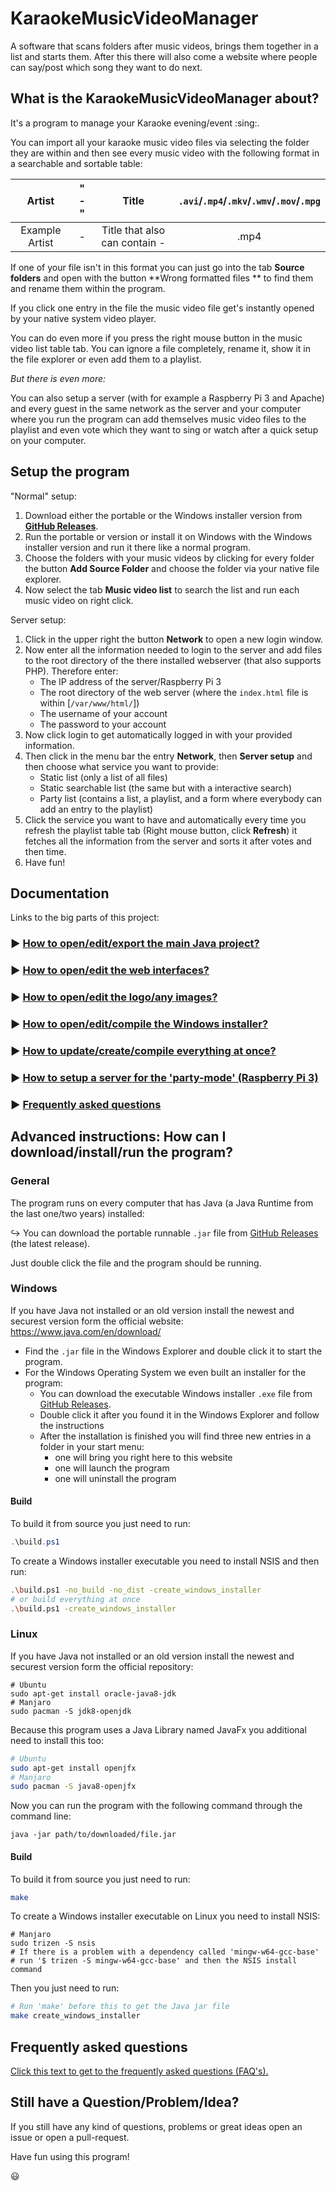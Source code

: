 # KaraokeMusicVideoManager

A software that scans folders after music videos, brings them together in a list and starts them. After this there will also come a website where people can say/post which song they want to do next.

## What is the KaraokeMusicVideoManager about?

It's a program to manage your Karaoke evening/event :sing:.

You can import all your karaoke music video files via selecting the folder they are within and then see every music video with the following format in a searchable and sortable table:

|     Artist     | " - " |             Title             | `.avi`/`.mp4`/`.mkv`/`.wmv`/`.mov`/`.mpg` |
| :------------: | :---: | :---------------------------: | :--------------------------------------: |
| Example Artist |   -   | Title that also can contain - |                   .mp4                   |

If one of your file isn't in this format you can just go into the tab **Source folders** and open with the button **Wrong formatted files ** to find them and rename them within the program.

If you click one entry in the file the music video file get's instantly opened by your native system video player.

You can do even more if you press the right mouse button in the music video list table tab. You can ignore a file completely, rename it, show it in the file explorer or even add them to a playlist.

*But there is even more:*

You can also setup a server (with for example a Raspberry Pi 3 and Apache) and every guest in the same network as the server and your computer where you run the program can add themselves music video files to the playlist and even vote which they want to sing or watch after a quick setup on your computer.

## Setup the program

"Normal" setup:

1. Download either the portable or the Windows installer version from **[GitHub Releases](https://github.com/AnonymerNiklasistanonym/KaraokeMusicVideoManager/releases)**.
2. Run the portable or version or install it on Windows with the Windows installer version and run it there like a normal program.
3. Choose the folders with your music videos by clicking for every folder the button **Add Source Folder** and choose the folder via your native file explorer.
4. Now select the tab **Music video list** to search the list and run each music video on right click.

Server setup:

1. Click in the upper right the button **Network** to open a new login window.
2. Now enter all the information needed to login to the server and add files to the root directory of the there installed webserver (that also supports PHP). Therefore enter:
   - The IP address of the server/Raspberry Pi 3
   - The root directory of the web server (where the `index.html` file is within [`/var/www/html/`])
   - The username of your account
   - The password to your account
3. Now click login to get automatically logged in with your provided information.
4. Then click in the menu bar the entry **Network**, then **Server setup** and then choose what service you want to provide:
   - Static list (only a list of all files)
   - Static searchable list (the same but with a interactive search)
   - Party list (contains a list, a playlist, and a form where everybody can add an entry to the playlist)
5. Click the service you want to have and automatically every time you refresh the playlist table tab (Right mouse button, click **Refresh**) it fetches all the information from the server and sorts it after votes and then time.
6. Have fun!

## Documentation

Links to the big parts of this project:

### :arrow_forward: [How to open/edit/export the main Java project?](Documentation/HOW_TO_JAVA.md)

### :arrow_forward: [How to open/edit the web interfaces?](Documentation/HOW_TO_WEB.md)

### :arrow_forward: [How to open/edit the logo/any images?](Documentation/HOW_TO_IMAGES.md)

### :arrow_forward: [How to open/edit/compile the Windows installer?](Documentation/HOW_TO_NSIS.md)

### :arrow_forward: [How to update/create/compile everything at once?](Documentation/HOW_TO_MAGIC.md)

### :arrow_forward: [How to setup a server for the 'party-mode' (Raspberry Pi 3)](Documentation/HOW_TO_SERVER.md)

### :arrow_forward: [Frequently asked questions](Documentation/FAQ.md)

## Advanced instructions: How can I download/install/run the program?

### General

The program runs on every computer that has Java (a Java Runtime from the last one/two years) installed:

:arrow_right_hook: You can download the portable runnable `.jar` file from [GitHub Releases](https://github.com/AnonymerNiklasistanonym/KaraokeMusicVideoManager/releases) (the latest release).

Just double click the file and the program should be running.

### Windows

If you have Java not installed or an old version install the newest and securest version form the official website: https://www.java.com/en/download/

* Find the `.jar` file in the Windows Explorer and double click it to start the program.
* For the Windows Operating System we even built an installer for the program:
  * You can download the executable Windows installer `.exe` file from [GitHub Releases](https://github.com/AnonymerNiklasistanonym/KaraokeMusicVideoManager/releases).
  * Double click it after you found it in the Windows Explorer and follow the instructions
  * After the installation is finished you will find three new entries in a folder in your start menu:
    * one will bring you right here to this website
    * one will launch the program
    * one will uninstall the program

#### Build

To build it from source you just need to run:

```ps1
.\build.ps1
```

To create a Windows installer executable you need to install NSIS and then run:

```sh
.\build.ps1 -no_build -no_dist -create_windows_installer
# or build everything at once
.\build.ps1 -create_windows_installer
```

### Linux

If you have Java not installed or an old version install the newest and securest version form the official repository:

```
# Ubuntu
sudo apt-get install oracle-java8-jdk
# Manjaro
sudo pacman -S jdk8-openjdk
```

Because this program uses a Java Library named JavaFx you additional need to install this too:

```sh
# Ubuntu
sudo apt-get install openjfx
# Manjaro
sudo pacman -S java8-openjfx
```

Now you can run the program with the following command through the command line:

```
java -jar path/to/downloaded/file.jar
```

#### Build

To build it from source you just need to run:

```sh
make
```

To create a Windows installer executable on Linux you need to install NSIS:

```
# Manjaro
sudo trizen -S nsis
# If there is a problem with a dependency called 'mingw-w64-gcc-base'
# run '$ trizen -S mingw-w64-gcc-base' and then the NSIS install command
```

Then you just need to run:

```sh
# Run 'make' before this to get the Java jar file
make create_windows_installer
```

## Frequently asked questions

[Click this text to get to the frequently asked questions (FAQ's).](Documentation/FAQ.md)

## Still have a Question/Problem/Idea?

If you still have any kind of questions, problems or great ideas open an issue or open a pull-request.

Have fun using this program!

:smiley:
